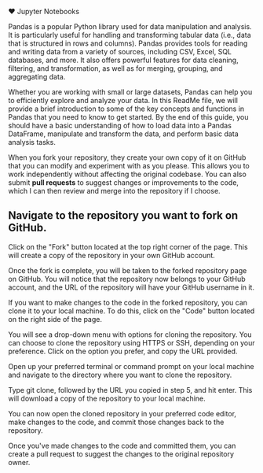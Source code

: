  ♥️ Jupyter Notebooks

Pandas is a popular Python library used for data manipulation and analysis. It is particularly useful for handling and transforming tabular data (i.e., data that is structured in rows and columns). Pandas provides tools for reading and writing data from a variety of sources, including CSV, Excel, SQL databases, and more. It also offers powerful features for data cleaning, filtering, and transformation, as well as for merging, grouping, and aggregating data.

Whether you are working with small or large datasets, Pandas can help you to efficiently explore and analyze your data. In this ReadMe file, we will provide a brief introduction to some of the key concepts and functions in Pandas that you need to know to get started. By the end of this guide, you should have a basic understanding of how to load data into a Pandas DataFrame, manipulate and transform the data, and perform basic data analysis tasks.

When you fork your repository, they create your own copy of it on GitHub that you can modify and experiment with as you please. This allows you to work independently without affecting the original codebase. You can also submit **pull requests** to suggest changes or improvements to the code, which I can then review and merge into the repository if I choose.

## Navigate to the repository you want to fork on GitHub.

Click on the "Fork" button located at the top right corner of the page. This will create a copy of the repository in your own GitHub account.

Once the fork is complete, you will be taken to the forked repository page on GitHub. You will notice that the repository now belongs to your GitHub account, and the URL of the repository will have your GitHub username in it.

If you want to make changes to the code in the forked repository, you can clone it to your local machine. To do this, click on the "Code" button located on the right side of the page.

You will see a drop-down menu with options for cloning the repository. You can choose to clone the repository using HTTPS or SSH, depending on your preference. Click on the option you prefer, and copy the URL provided.

Open up your preferred terminal or command prompt on your local machine and navigate to the directory where you want to clone the repository.

Type git clone, followed by the URL you copied in step 5, and hit enter. This will download a copy of the repository to your local machine.

You can now open the cloned repository in your preferred code editor, make changes to the code, and commit those changes back to the repository.

Once you've made changes to the code and committed them, you can create a pull request to suggest the changes to the original repository owner.
